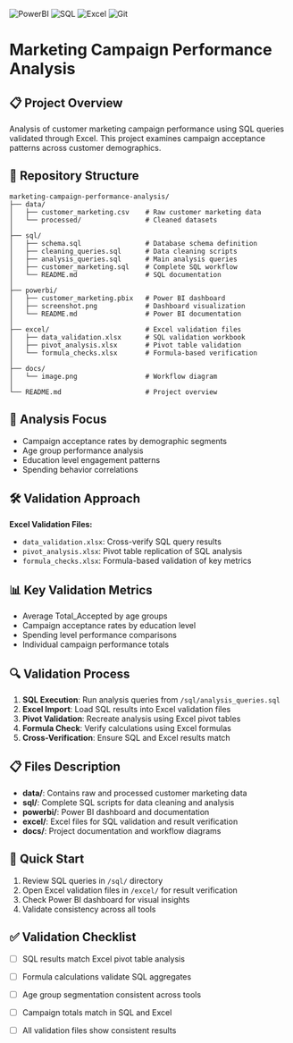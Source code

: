 ![PowerBI](https://img.shields.io/badge/PowerBI-F2C811?style=for-the-badge&logo=Power%20BI&logoColor=black)
![SQL](https://img.shields.io/badge/SQL-CC2927?style=for-the-badge&logo=microsoft%20sql%20server&logoColor=white)
![Excel](https://img.shields.io/badge/Excel-217346?style=for-the-badge&logo=microsoft%20excel&logoColor=white)
![Git](https://img.shields.io/badge/Git-F05032?style=for-the-badge&logo=git&logoColor=white)



# **Marketing Campaign Performance Analysis**

## **📋 Project Overview**
Analysis of customer marketing campaign performance using SQL queries validated through Excel. This project examines campaign acceptance patterns across customer demographics.

## **📁 Repository Structure**
```
marketing-campaign-performance-analysis/
├── data/
│   ├── customer_marketing.csv    # Raw customer marketing data
│   └── processed/                # Cleaned datasets
│
├── sql/
│   ├── schema.sql                # Database schema definition
│   ├── cleaning_queries.sql      # Data cleaning scripts
│   ├── analysis_queries.sql      # Main analysis queries
│   ├── customer_marketing.sql    # Complete SQL workflow
│   └── README.md                 # SQL documentation
│
├── powerbi/
│   ├── customer_marketing.pbix   # Power BI dashboard
│   ├── screenshot.png            # Dashboard visualization
│   └── README.md                 # Power BI documentation
│
├── excel/                        # Excel validation files
│   ├── data_validation.xlsx      # SQL validation workbook
│   ├── pivot_analysis.xlsx       # Pivot table validation
│   └── formula_checks.xlsx       # Formula-based verification
│
├── docs/
│   └── image.png                 # Workflow diagram
│
└── README.md                     # Project overview
```

## **🎯 Analysis Focus**
- Campaign acceptance rates by demographic segments
- Age group performance analysis
- Education level engagement patterns
- Spending behavior correlations

## **🛠️ Validation Approach**
**Excel Validation Files:**
- `data_validation.xlsx`: Cross-verify SQL query results
- `pivot_analysis.xlsx`: Pivot table replication of SQL analysis
- `formula_checks.xlsx`: Formula-based validation of key metrics

## **📊 Key Validation Metrics**
- Average Total_Accepted by age groups
- Campaign acceptance rates by education level
- Spending level performance comparisons
- Individual campaign performance totals

## **🔍 Validation Process**
1. **SQL Execution**: Run analysis queries from `/sql/analysis_queries.sql`
2. **Excel Import**: Load SQL results into Excel validation files
3. **Pivot Validation**: Recreate analysis using Excel pivot tables
4. **Formula Check**: Verify calculations using Excel formulas
5. **Cross-Verification**: Ensure SQL and Excel results match

## **📋 Files Description**
- **data/**: Contains raw and processed customer marketing data
- **sql/**: Complete SQL scripts for data cleaning and analysis
- **powerbi/**: Power BI dashboard and documentation
- **excel/**: Excel files for SQL validation and result verification
- **docs/**: Project documentation and workflow diagrams

## **🚀 Quick Start**
1. Review SQL queries in `/sql/` directory
2. Open Excel validation files in `/excel/` for result verification
3. Check Power BI dashboard for visual insights
4. Validate consistency across all tools

## **✅ Validation Checklist**
- [ ] SQL results match Excel pivot table analysis
- [ ] Formula calculations validate SQL aggregates
- [ ] Age group segmentation consistent across tools
- [ ] Campaign totals match in SQL and Excel
- [ ] All validation files show consistent results

